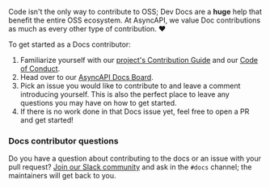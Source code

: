 Code isn't the only way to contribute to OSS; Dev Docs are a **huge** help that benefit the entire OSS ecosystem. At AsyncAPI, we value Doc contributions as much as every other type of contribution. ❤️

To get started as a Docs contributor:

1. Familiarize yourself with our [project's Contribution Guide](https://github.com/asyncapi/community/blob/master/CONTRIBUTING.md) and our [Code of Conduct](https://github.com/asyncapi/.github/blob/master/CODE_OF_CONDUCT.md).
2. Head over to our [AsyncAPI Docs Board](https://github.com/orgs/asyncapi/projects/12).
3. Pick an issue you would like to contribute to and leave a comment introducing yourself. This is also the perfect place to leave any questions you may have on how to get started.
4. If there is no work done in that Docs issue yet, feel free to open a PR and get started!

### Docs contributor questions

Do you have a question about contributing to the docs or an issue with your pull request? [Join our Slack community](https://www.asyncapi.com/slack-invite) and ask in the `#docs` channel; the maintainers will get back to you.